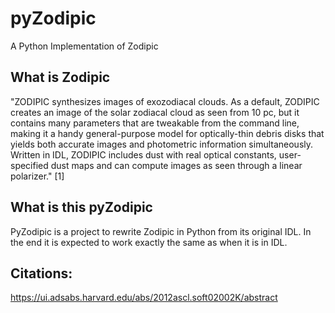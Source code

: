 # pyZodipic
A Python Implementation of Zodipic

## What is Zodipic
"ZODIPIC synthesizes images of exozodiacal clouds. As a default, ZODIPIC creates an image of the solar zodiacal cloud as seen from 10 pc, but it contains many parameters that are tweakable from the command line, making it a handy general-purpose model for optically-thin debris disks that yields both accurate images and photometric information simultaneously. Written in IDL, ZODIPIC includes dust with real optical constants, user-specified dust maps and can compute images as seen through a linear polarizer." [1]

## What is this pyZodipic 
PyZodipic is a project to rewrite Zodipic in Python from its original IDL. 
In the end it is expected to work exactly the same as when it is in IDL. 




## Citations:
https://ui.adsabs.harvard.edu/abs/2012ascl.soft02002K/abstract
